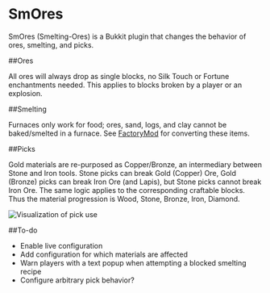 SmOres
=======

SmOres (Smelting-Ores) is a Bukkit plugin that changes the behavior of ores, smelting, and picks.

##Ores

All ores will always drop as single blocks, no Silk Touch or Fortune enchantments needed. This applies to blocks broken by a player or an explosion.

##Smelting

Furnaces only work for food; ores, sand, logs, and clay cannot be baked/smelted in a furnace. See [FactoryMod](https://github.com/Bergecraft/FactoryMod/wiki) for converting these items.

##Picks

Gold materials are re-purposed as Copper/Bronze, an intermediary between Stone and Iron tools. Stone picks can break Gold (Copper) Ore, Gold (Bronze) picks can break Iron Ore (and Lapis), but Stone picks cannot break Iron Ore. The same logic applies to the corresponding craftable blocks. Thus the material progression is Wood, Stone, Bronze, Iron, Diamond.


![Visualization of pick use](http://i.imgur.com/KaO2YHN.png)

##To-do

* Enable live configuration
* Add configuration for which materials are affected
* Warn players with a text popup when attempting a blocked smelting recipe
* Configure arbitrary pick behavior?
